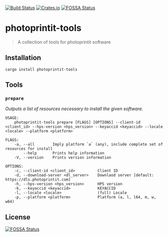 [![Build Status][build-img]][build-url] [![Crates.io][crates-io-img]][crates-io-url]
[![FOSSA Status](https://app.fossa.io/api/projects/git%2Bgithub.com%2FflyingP0tat0%2Fphotoprintit-tools.svg?type=shield)](https://app.fossa.io/projects/git%2Bgithub.com%2FflyingP0tat0%2Fphotoprintit-tools?ref=badge_shield)

# photoprintit-tools

> A collection of tools for photoprintit software

## Installation

```
cargo install photoprintit-tools
```

## Tools

### `prepare`

*Outputs a list of resources necessary to install the given software.*

```
USAGE:
    photoprintit-tools prepare [FLAGS] [OPTIONS] --client-id <client_id> --hps-version <hps_version> --keyaccid <keyaccid> --locale <locale> --platform <platform>

FLAGS:
    -a, --all        Imply platform `a` (any), include complete set of resources for install
        --help       Prints help information
    -V, --version    Prints version information

OPTIONS:
    -c, --client-id <client_id>          Client ID
    -d, --download-server <dl_server>    Downlaod server [default: https://dls.photoprintit.com]
    -h, --hps-version <hps_version>      HPS version
    -k, --keyaccid <keyaccid>            KEYACCID
    -l, --locale <locale>                (full) Locale
    -p, --platform <platform>            Platform (a, l, l64, m, w, w64)
```

[build-img]: https://travis-ci.com/flyingP0tat0/photoprintit.svg?branch=master
[build-url]: https://travis-ci.com/flyingP0tat0/photoprintit
[crates-io-img]: https://img.shields.io/crates/v/photoprintit-tools.svg
[crates-io-url]: https://crates.io/crates/photoprintit-tools


## License
[![FOSSA Status](https://app.fossa.io/api/projects/git%2Bgithub.com%2FflyingP0tat0%2Fphotoprintit-tools.svg?type=large)](https://app.fossa.io/projects/git%2Bgithub.com%2FflyingP0tat0%2Fphotoprintit-tools?ref=badge_large)